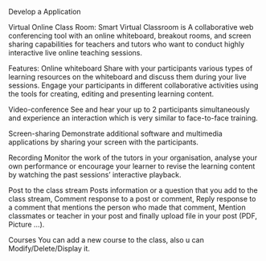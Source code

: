 Develop a Application

Virtual Online Class Room:
Smart Virtual Classroom is A collaborative web conferencing tool with an online whiteboard, breakout rooms, and screen sharing capabilities for teachers and tutors who want to conduct highly interactive live online teaching sessions.

Features:
Online whiteboard
Share with your participants various types of learning resources on the whiteboard and discuss them during your live sessions. Engage your participants in different collaborative activities using the tools for creating, editing and presenting learning content.

Video-conference
See and hear your up to 2 participants simultaneously and experience an interaction which is very similar to face-to-face training.

Screen-sharing
Demonstrate additional software and multimedia applications by sharing your screen with the participants.

Recording
Monitor the work of the tutors in your organisation, analyse your own performance or encourage your learner to revise the learning content by watching the past sessions’ interactive playback.




Post to the class stream
Posts information or a question that you add to the class stream, Comment response to a post or comment, Reply response to a comment that mentions the person who made that comment, Mention classmates or teacher in your post and finally upload file in your post (PDF, Picture …).

Courses
You can add a new course to the class, also u can Modify/Delete/Display it.
